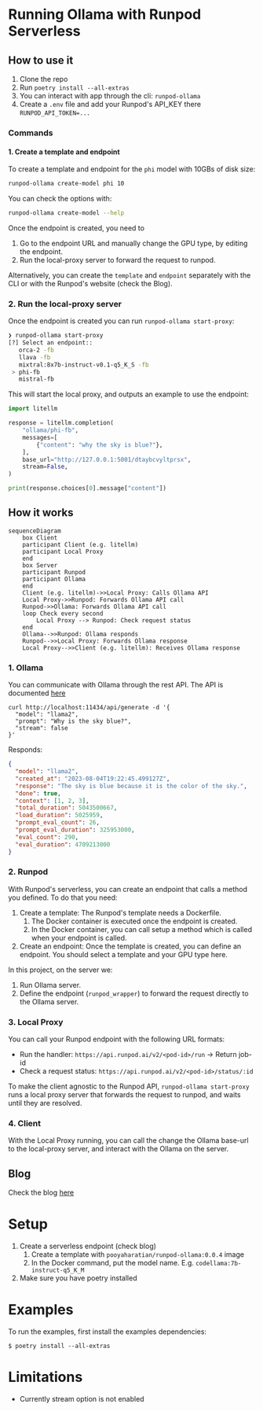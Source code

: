 # Running Ollama with Runpod Serverless

## How to use it

1. Clone the repo
2. Run `poetry install --all-extras`
3. You can interact with app through the cli: `runpod-ollama`
4. Create a `.env` file and add your Runpod's API_KEY there `RUNPOD_API_TOKEN=...`

### Commands

#### 1. Create a template and endpoint

To create a template and endpoint for the `phi` model with 10GBs of disk size:

```bash
runpod-ollama create-model phi 10
```

You can check the options with:

```bash
runpod-ollama create-model --help
```

Once the endpoint is created, you need to

1. Go to the endpoint URL and manually change the GPU type, by editing the endpoint.
2. Run the local-proxy server to forward the request to runpod.

Alternatively, you can create the `template` and `endpoint` separately with the CLI or with the Runpod's website (check the Blog).

### 2. Run the local-proxy server

Once the endpoint is created you can run `runpod-ollama start-proxy`:

```bash
❯ runpod-ollama start-proxy
[?] Select an endpoint::
   orca-2 -fb
   llava -fb
   mixtral:8x7b-instruct-v0.1-q5_K_S -fb
 > phi-fb
   mistral-fb
```

This will start the local proxy, and outputs an example to use the endpoint:

```python
import litellm

response = litellm.completion(
    "ollama/phi-fb",
    messages=[
        {"content": "why the sky is blue?"},
    ],
    base_url="http://127.0.0.1:5001/dtaybcvyltprsx",
    stream=False,
)

print(response.choices[0].message["content"])
```

## How it works

```mermaid
sequenceDiagram
    box Client
    participant Client (e.g. litellm)
    participant Local Proxy
    end
    box Server
    participant Runpod
    participant Ollama
    end
    Client (e.g. litellm)->>Local Proxy: Calls Ollama API
    Local Proxy->>Runpod: Forwards Ollama API call
    Runpod->>Ollama: Forwards Ollama API call
    loop Check every second
        Local Proxy --> Runpod: Check request status
    end
    Ollama-->>Runpod: Ollama responds
    Runpod-->>Local Proxy: Forwards Ollama response
    Local Proxy-->>Client (e.g. litellm): Receives Ollama response
```

### 1. Ollama

You can communicate with Ollama through the rest API. The API is documented [here](https://github.com/ollama/ollama/blob/main/docs/api.md)

```
curl http://localhost:11434/api/generate -d '{
  "model": "llama2",
  "prompt": "Why is the sky blue?",
  "stream": false
}'
```

Responds:

```json
{
  "model": "llama2",
  "created_at": "2023-08-04T19:22:45.499127Z",
  "response": "The sky is blue because it is the color of the sky.",
  "done": true,
  "context": [1, 2, 3],
  "total_duration": 5043500667,
  "load_duration": 5025959,
  "prompt_eval_count": 26,
  "prompt_eval_duration": 325953000,
  "eval_count": 290,
  "eval_duration": 4709213000
}
```

### 2. Runpod

With Runpod's serverless, you can create an endpoint that calls a method you defined. To do that you need:

1. Create a template: The Runpod's template needs a Dockerfile.
   1. The Docker container is executed once the endpoint is created.
   2. In the Docker container, you can call setup a method which is called when your endpoint is called.
2. Create an endpoint: Once the template is created, you can define an endpoint. You should select a template and your GPU type here.

In this project, on the server we:

1. Run Ollama server.
2. Define the endpoint (`runpod_wrapper`) to forward the request directly to the Ollama server.

### 3. Local Proxy

You can call your Runpod endpoint with the following URL formats:

- Run the handler: `https://api.runpod.ai/v2/<pod-id>/run` -> Return job-id
- Check a request status: `https://api.runpod.ai/v2/<pod-id>/status/:id`

To make the client agnostic to the Runpod API, `runpod-ollama start-proxy` runs a local proxy server that forwards the request to runpod,
and waits until they are resolved.

### 4. Client

With the Local Proxy running, you can call the change the Ollama base-url to the local-proxy server, and interact with the Ollama on the server.

## Blog

Check the blog [here](https://medium.com/@pooya.haratian/running-ollama-with-runpod-serverless-and-langchain-6657763f400d)

# Setup

1. Create a serverless endpoint (check blog)
   1. Create a template with `pooyaharatian/runpod-ollama:0.0.4` image
   2. In the Docker command, put the model name. E.g. `codellama:7b-instruct-q5_K_M`
2. Make sure you have poetry installed

# Examples

To run the examples, first install the examples dependencies:

```
$ poetry install --all-extras
```

# Limitations

- Currently stream option is not enabled
